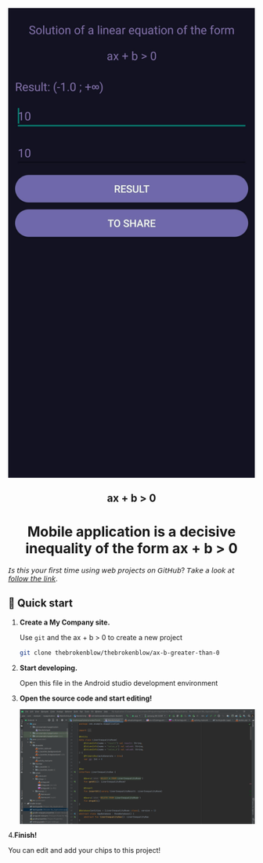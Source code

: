 <div style="text-align: center;">
    <img alt="Main Activity" align="center" src="https://github.com/thebrokenblow/ax-b-greater-than-0/blob/master/photo/Screenshot.jpg?raw=true"/>
</div> 

<h2 align="center"> ax + b > 0 </h2>

<h1 align="center"> Mobile application is a decisive inequality of the form ax + b > 0 </h1>


𝘐𝘴 𝘵𝘩𝘪𝘴 𝘺𝘰𝘶𝘳 𝘧𝘪𝘳𝘴𝘵 𝘵𝘪𝘮𝘦 𝘶𝘴𝘪𝘯𝘨 𝘸𝘦𝘣 𝘱𝘳𝘰𝘫𝘦𝘤𝘵𝘴 𝘰𝘯 𝘎𝘪𝘵𝘏𝘶𝘣? 𝘛𝘢𝘬𝘦 𝘢 𝘭𝘰𝘰𝘬 𝘢𝘵 [𝘧𝘰𝘭𝘭𝘰𝘸 𝘵𝘩𝘦 𝘭𝘪𝘯𝘬](https://github.com/thebrokenblow/ax-b-greater-than-0).

## 🚀 Quick start

1. **Create a My Company site.**

    Use `git` and the ax + b > 0 to create a new project

    ```sh
    git clone thebrokenblow/thebrokenblow/ax-b-greater-than-0
    ```

2. **Start developing.**

    Open this file in the Android studio development environment


3. **Open the source code and start editing!**

    <img alt="IDE" align="center" src="https://github.com/thebrokenblow/ax-b-greater-than-0/blob/master/photo/IDE.PNG?raw=true" />

4.**Finish!**

   You can edit and add your chips to this project!